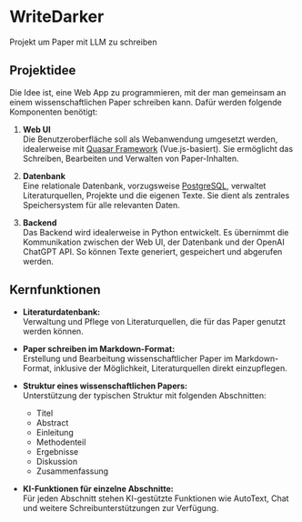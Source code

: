 # WriteDarker
Projekt um Paper mit LLM zu schreiben

## Projektidee

Die Idee ist, eine Web App zu programmieren, mit der man gemeinsam an einem wissenschaftlichen Paper schreiben kann. Dafür werden folgende Komponenten benötigt:

1. **Web UI**  
   Die Benutzeroberfläche soll als Webanwendung umgesetzt werden, idealerweise mit [Quasar Framework](https://quasar.dev/) (Vue.js-basiert). Sie ermöglicht das Schreiben, Bearbeiten und Verwalten von Paper-Inhalten.

2. **Datenbank**  
   Eine relationale Datenbank, vorzugsweise [PostgreSQL](https://www.postgresql.org/), verwaltet Literaturquellen, Projekte und die eigenen Texte. Sie dient als zentrales Speichersystem für alle relevanten Daten.

3. **Backend**  
   Das Backend wird idealerweise in Python entwickelt. Es übernimmt die Kommunikation zwischen der Web UI, der Datenbank und der OpenAI ChatGPT API. So können Texte generiert, gespeichert und abgerufen werden.

## Kernfunktionen

- **Literaturdatenbank:**  
  Verwaltung und Pflege von Literaturquellen, die für das Paper genutzt werden können.

- **Paper schreiben im Markdown-Format:**  
  Erstellung und Bearbeitung wissenschaftlicher Paper im Markdown-Format, inklusive der Möglichkeit, Literaturquellen direkt einzupflegen.

- **Struktur eines wissenschaftlichen Papers:**  
  Unterstützung der typischen Struktur mit folgenden Abschnitten:
  - Titel
  - Abstract
  - Einleitung
  - Methodenteil
  - Ergebnisse
  - Diskussion
  - Zusammenfassung

- **KI-Funktionen für einzelne Abschnitte:**  
  Für jeden Abschnitt stehen KI-gestützte Funktionen wie AutoText, Chat und weitere Schreibunterstützungen zur Verfügung.

<!-- Weitere Funktionen können hier ergänzt werden -->
